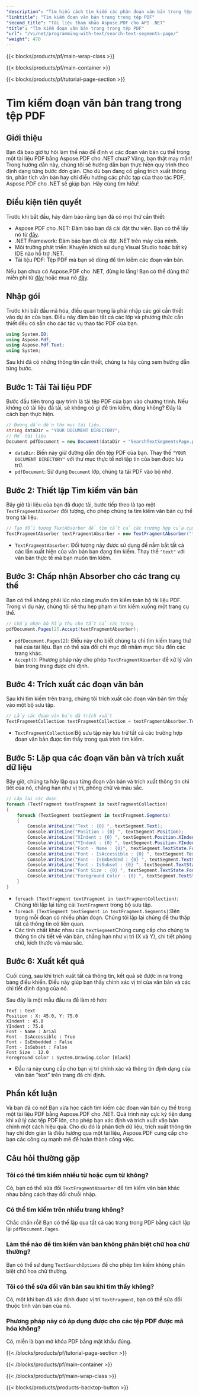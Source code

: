 ```yaml
---
"description": "Tìm hiểu cách tìm kiếm các phân đoạn văn bản trong tệp PDF bằng Aspose.PDF cho .NET với hướng dẫn từng bước chi tiết này. Trích xuất văn bản, phân tích các phân đoạn và nhiều hơn nữa."
"linktitle": "Tìm kiếm đoạn văn bản trang trong tệp PDF"
"second_title": "Tài liệu tham khảo Aspose.PDF cho API .NET"
"title": "Tìm kiếm đoạn văn bản trang trong tệp PDF"
"url": "/vi/net/programming-with-text/search-text-segments-page/"
"weight": 470
---
```


{{< blocks/products/pf/main-wrap-class >}}

{{< blocks/products/pf/main-container >}}

{{< blocks/products/pf/tutorial-page-section >}}

# Tìm kiếm đoạn văn bản trang trong tệp PDF

## Giới thiệu

Bạn đã bao giờ tự hỏi làm thế nào để định vị các đoạn văn bản cụ thể trong một tài liệu PDF bằng Aspose.PDF cho .NET chưa? Vâng, bạn thật may mắn! Trong hướng dẫn này, chúng tôi sẽ hướng dẫn bạn thực hiện quy trình theo định dạng từng bước đơn giản. Cho dù bạn đang cố gắng trích xuất thông tin, phân tích văn bản hay chỉ điều hướng các phức tạp của thao tác PDF, Aspose.PDF cho .NET sẽ giúp bạn. Hãy cùng tìm hiểu!

## Điều kiện tiên quyết

Trước khi bắt đầu, hãy đảm bảo rằng bạn đã có mọi thứ cần thiết:

- Aspose.PDF cho .NET: Đảm bảo bạn đã cài đặt thư viện. Bạn có thể lấy nó từ [đây](https://releases.aspose.com/pdf/net/).
- .NET Framework: Đảm bảo bạn đã cài đặt .NET trên máy của mình.
- Môi trường phát triển: Khuyến khích sử dụng Visual Studio hoặc bất kỳ IDE nào hỗ trợ .NET.
- Tài liệu PDF: Tệp PDF mà bạn sẽ dùng để tìm kiếm các đoạn văn bản.

Nếu bạn chưa có Aspose.PDF cho .NET, đừng lo lắng! Bạn có thể dùng thử miễn phí từ [đây](https://releases.aspose.com/) hoặc mua nó [đây](https://purchase.aspose.com/buy).

## Nhập gói

Trước khi bắt đầu mã hóa, điều quan trọng là phải nhập các gói cần thiết vào dự án của bạn. Điều này đảm bảo tất cả các lớp và phương thức cần thiết đều có sẵn cho các tác vụ thao tác PDF của bạn.

```csharp
using System.IO;
using Aspose.Pdf;
using Aspose.Pdf.Text;
using System;
```

Sau khi đã có những thông tin cần thiết, chúng ta hãy cùng xem hướng dẫn từng bước.


## Bước 1: Tải Tài liệu PDF

Bước đầu tiên trong quy trình là tải tệp PDF của bạn vào chương trình. Nếu không có tài liệu đã tải, sẽ không có gì để tìm kiếm, đúng không? Đây là cách bạn thực hiện.

```csharp
// Đường dẫn đến thư mục tài liệu.
string dataDir = "YOUR DOCUMENT DIRECTORY";
// Mở tài liệu
Document pdfDocument = new Document(dataDir + "SearchTextSegmentsPage.pdf");
```

- `dataDir`: Biến này giữ đường dẫn đến tệp PDF của bạn. Thay thế `"YOUR DOCUMENT DIRECTORY"` với thư mục thực tế nơi tập tin của bạn được lưu trữ.
- `pdfDocument`: Sử dụng `Document` lớp, chúng ta tải PDF vào bộ nhớ.

## Bước 2: Thiết lập Tìm kiếm văn bản

Bây giờ tài liệu của bạn đã được tải, bước tiếp theo là tạo một `TextFragmentAbsorber` đối tượng, cho phép chúng ta tìm kiếm văn bản cụ thể trong tài liệu.

```csharp
// Tạo đối tượng TextAbsorber để tìm tất cả các trường hợp của cụm từ tìm kiếm đầu vào
TextFragmentAbsorber textFragmentAbsorber = new TextFragmentAbsorber("text");
```

- `TextFragmentAbsorber`: Đối tượng này được sử dụng để nắm bắt tất cả các lần xuất hiện của văn bản bạn đang tìm kiếm. Thay thế `"text"` với văn bản thực tế mà bạn muốn tìm kiếm.

## Bước 3: Chấp nhận Absorber cho các trang cụ thể

Bạn có thể không phải lúc nào cũng muốn tìm kiếm toàn bộ tài liệu PDF. Trong ví dụ này, chúng tôi sẽ thu hẹp phạm vi tìm kiếm xuống một trang cụ thể.

```csharp
// Chấp nhận bộ hấp thụ cho tất cả các trang
pdfDocument.Pages[2].Accept(textFragmentAbsorber);
```

- `pdfDocument.Pages[2]`: Điều này cho biết chúng ta chỉ tìm kiếm trang thứ hai của tài liệu. Bạn có thể sửa đổi chỉ mục để nhắm mục tiêu đến các trang khác.
- `Accept()`: Phương pháp này cho phép `TextFragmentAbsorber` để xử lý văn bản trong trang được chỉ định.

## Bước 4: Trích xuất các đoạn văn bản

Sau khi tìm kiếm trên trang, chúng tôi trích xuất các đoạn văn bản tìm thấy vào một bộ sưu tập.

```csharp
// Lấy các đoạn văn bản đã trích xuất
TextFragmentCollection textFragmentCollection = textFragmentAbsorber.TextFragments;
```

- `TextFragmentCollection`:Bộ sưu tập này lưu trữ tất cả các trường hợp đoạn văn bản được tìm thấy trong quá trình tìm kiếm.

## Bước 5: Lặp qua các đoạn văn bản và trích xuất dữ liệu

Bây giờ, chúng ta hãy lặp qua từng đoạn văn bản và trích xuất thông tin chi tiết của nó, chẳng hạn như vị trí, phông chữ và màu sắc.

```csharp
// Lặp lại các đoạn
foreach (TextFragment textFragment in textFragmentCollection)
{
    foreach (TextSegment textSegment in textFragment.Segments)
    {
        Console.WriteLine("Text : {0} ", textSegment.Text);
        Console.WriteLine("Position : {0} ", textSegment.Position);
        Console.WriteLine("XIndent : {0} ", textSegment.Position.XIndent);
        Console.WriteLine("YIndent : {0} ", textSegment.Position.YIndent);
        Console.WriteLine("Font - Name : {0}", textSegment.TextState.Font.FontName);
        Console.WriteLine("Font - IsAccessible : {0} ", textSegment.TextState.Font.IsAccessible);
        Console.WriteLine("Font - IsEmbedded : {0} ", textSegment.TextState.Font.IsEmbedded);
        Console.WriteLine("Font - IsSubset : {0} ", textSegment.TextState.Font.IsSubset);
        Console.WriteLine("Font Size : {0} ", textSegment.TextState.FontSize);
        Console.WriteLine("Foreground Color : {0} ", textSegment.TextState.ForegroundColor);
    }
}
```

- `foreach (TextFragment textFragment in textFragmentCollection)`: Chúng tôi lặp lại từng cái `TextFragment` trong bộ sưu tập.
- `foreach (TextSegment textSegment in textFragment.Segments)`:Bên trong mỗi đoạn có nhiều phân đoạn. Chúng tôi lặp lại chúng để thu thập tất cả thông tin có liên quan.
- Các tính chất khác nhau của `textSegment`Chúng cung cấp cho chúng ta thông tin chi tiết về văn bản, chẳng hạn như vị trí (X và Y), chi tiết phông chữ, kích thước và màu sắc.

## Bước 6: Xuất kết quả

Cuối cùng, sau khi trích xuất tất cả thông tin, kết quả sẽ được in ra trong bảng điều khiển. Điều này giúp bạn thấy chính xác vị trí của văn bản và các chi tiết định dạng của nó.

Sau đây là một mẫu đầu ra để làm rõ hơn:

```
Text : text
Position : X: 45.0, Y: 75.0
XIndent : 45.0
YIndent : 75.0
Font - Name : Arial
Font - IsAccessible : True
Font - IsEmbedded : False
Font - IsSubset : False
Font Size : 12.0
Foreground Color : System.Drawing.Color [Black]
```

- Đầu ra này cung cấp cho bạn vị trí chính xác và thông tin định dạng của văn bản "text" trên trang đã chỉ định.

## Phần kết luận

Và bạn đã có nó! Bạn vừa học cách tìm kiếm các đoạn văn bản cụ thể trong một tài liệu PDF bằng Aspose.PDF cho .NET. Quá trình này cực kỳ tiện dụng khi xử lý các tệp PDF lớn, cho phép bạn xác định và trích xuất văn bản chính một cách hiệu quả. Cho dù đó là phân tích dữ liệu, trích xuất thông tin hay chỉ đơn giản là điều hướng qua một tài liệu, Aspose.PDF cung cấp cho bạn các công cụ mạnh mẽ để hoàn thành công việc.

## Câu hỏi thường gặp

### Tôi có thể tìm kiếm nhiều từ hoặc cụm từ không?
Có, bạn có thể sửa đổi `TextFragmentAbsorber` để tìm kiếm văn bản khác nhau bằng cách thay đổi chuỗi nhập.

### Có thể tìm kiếm trên nhiều trang không?
Chắc chắn rồi! Bạn có thể lặp qua tất cả các trang trong PDF bằng cách lặp lại `pdfDocument.Pages`.

### Làm thế nào để tìm kiếm văn bản không phân biệt chữ hoa chữ thường?
Bạn có thể sử dụng `TextSearchOptions` để cho phép tìm kiếm không phân biệt chữ hoa chữ thường.

### Tôi có thể sửa đổi văn bản sau khi tìm thấy không?
Có, một khi bạn đã xác định được vị trí `TextFragment`, bạn có thể sửa đổi thuộc tính văn bản của nó.

### Phương pháp này có áp dụng được cho các tệp PDF được mã hóa không?
Có, miễn là bạn mở khóa PDF bằng mật khẩu đúng.

{{< /blocks/products/pf/tutorial-page-section >}}

{{< /blocks/products/pf/main-container >}}

{{< /blocks/products/pf/main-wrap-class >}}

{{< blocks/products/products-backtop-button >}}